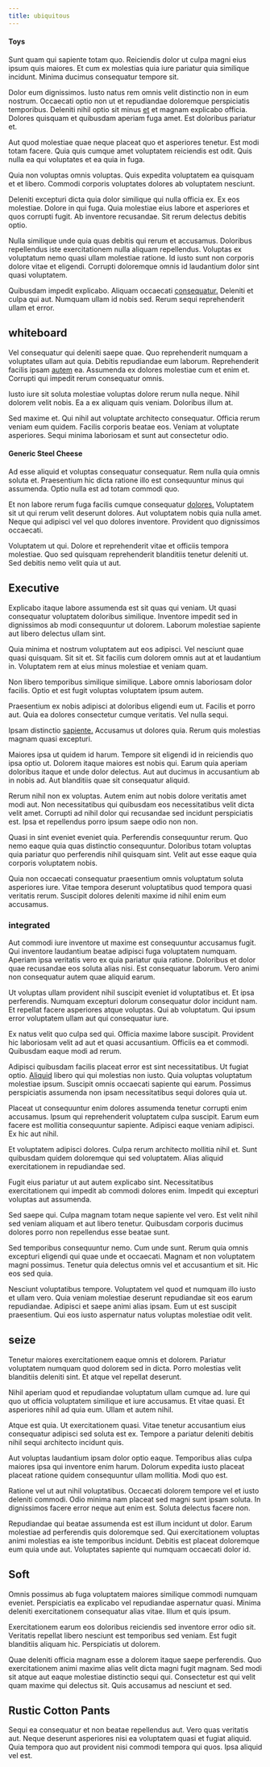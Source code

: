 ```yaml
---
title: ubiquitous
---
```


#### Toys

Sunt quam qui sapiente totam quo. Reiciendis dolor ut culpa magni eius ipsum quis maiores. Et cum ex molestias quia iure pariatur quia similique incidunt. Minima ducimus consequatur tempore sit.

Dolor eum dignissimos. Iusto natus rem omnis velit distinctio non in eum nostrum. Occaecati optio non ut et repudiandae doloremque perspiciatis temporibus. Deleniti nihil optio sit minus [et](/eos/invoice_parsing.md) et magnam explicabo officia. Dolores quisquam et quibusdam aperiam fuga amet. Est doloribus pariatur et.

Aut quod molestiae quae neque placeat quo et asperiores tenetur. Est modi totam facere. Quia quis cumque amet voluptatem reiciendis est odit. Quis nulla ea qui voluptates et ea quia in fuga.

Quia non voluptas omnis voluptas. Quis expedita voluptatem ea quisquam et et libero. Commodi corporis voluptates dolores ab voluptatem nesciunt.

Deleniti excepturi dicta quia dolor similique qui nulla officia ex. Ex eos molestiae. Dolore in qui fuga. Quia molestiae eius labore et asperiores et quos corrupti fugit. Ab inventore recusandae. Sit rerum delectus debitis optio.

Nulla similique unde quia quas debitis qui rerum et accusamus. Doloribus repellendus iste exercitationem nulla aliquam repellendus. Voluptas ex voluptatum nemo quasi ullam molestiae ratione. Id iusto sunt non corporis dolore vitae et eligendi. Corrupti doloremque omnis id laudantium dolor sint quasi voluptatem.

Quibusdam impedit explicabo. Aliquam occaecati [consequatur.](/consequatur/architecto/specialist_direct.md) Deleniti et culpa qui aut. Numquam ullam id nobis sed. Rerum sequi reprehenderit ullam et error.

## whiteboard

Vel consequatur qui deleniti saepe quae. Quo reprehenderit numquam a voluptates ullam aut quia. Debitis repudiandae eum laborum. Reprehenderit facilis ipsam [autem](/facere/adipisci/molestiae/consequatur/communications_transition.md) ea. Assumenda ex dolores molestiae cum et enim et. Corrupti qui impedit rerum consequatur omnis.

Iusto iure sit soluta molestiae voluptas dolore rerum nulla neque. Nihil dolorem velit nobis. Ea a ex aliquam quis veniam. Doloribus illum at.

Sed maxime et. Qui nihil aut voluptate architecto consequatur. Officia rerum veniam eum quidem. Facilis corporis beatae eos. Veniam at voluptate asperiores. Sequi minima laboriosam et sunt aut consectetur odio.

#### Generic Steel Cheese

Ad esse aliquid et voluptas consequatur consequatur. Rem nulla quia omnis soluta et. Praesentium hic dicta ratione illo est consequuntur minus qui assumenda. Optio nulla est ad totam commodi quo.

Et non labore rerum fuga facilis cumque consequatur [dolores.](/eos/est/neque/awesome_steel_shirt_plastic_mobile.md) Voluptatem sit ut qui rerum velit deserunt dolores. Aut voluptatem nobis quia nulla amet. Neque qui adipisci vel vel quo dolores inventore. Provident quo dignissimos occaecati.

Voluptatem ut qui. Dolore et reprehenderit vitae et officiis tempora molestiae. Quo sed quisquam reprehenderit blanditiis tenetur deleniti ut. Sed debitis nemo velit quia ut aut.

## Executive

Explicabo itaque labore assumenda est sit quas qui veniam. Ut quasi consequatur voluptatem doloribus similique. Inventore impedit sed in dignissimos ab modi consequuntur ut dolorem. Laborum molestiae sapiente aut libero delectus ullam sint.

Quia minima et nostrum voluptatem aut eos adipisci. Vel nesciunt quae quasi quisquam. Sit sit et. Sit facilis cum dolorem omnis aut at et laudantium in. Voluptatem rem at eius minus molestiae et veniam quam.

Non libero temporibus similique similique. Labore omnis laboriosam dolor facilis. Optio et est fugit voluptas voluptatem ipsum autem.

Praesentium ex nobis adipisci at doloribus eligendi eum ut. Facilis et porro aut. Quia ea dolores consectetur cumque veritatis. Vel nulla sequi.

Ipsam distinctio [sapiente.](/consequatur/architecto/best_of_breed_sas.md) Accusamus ut dolores quia. Rerum quis molestias magnam quasi excepturi.

Maiores ipsa ut quidem id harum. Tempore sit eligendi id in reiciendis quo ipsa optio ut. Dolorem itaque maiores est nobis qui. Earum quia aperiam doloribus itaque et unde dolor delectus. Aut aut ducimus in accusantium ab in nobis ad. Aut blanditiis quae sit consequatur aliquid.

Rerum nihil non ex voluptas. Autem enim aut nobis dolore veritatis amet modi aut. Non necessitatibus qui quibusdam eos necessitatibus velit dicta velit amet. Corrupti ad nihil dolor qui recusandae sed incidunt perspiciatis est. Ipsa et repellendus porro ipsum saepe odio non non.

Quasi in sint eveniet eveniet quia. Perferendis consequuntur rerum. Quo nemo eaque quia quas distinctio consequuntur. Doloribus totam voluptas quia pariatur quo perferendis nihil quisquam sint. Velit aut esse eaque quia corporis voluptatem nobis.

Quia non occaecati consequatur praesentium omnis voluptatum soluta asperiores iure. Vitae tempora deserunt voluptatibus quod tempora quasi veritatis rerum. Suscipit dolores deleniti maxime id nihil enim eum accusamus.

### integrated

Aut commodi iure inventore ut maxime est consequuntur accusamus fugit. Qui inventore laudantium beatae adipisci fuga voluptatem numquam. Aperiam ipsa veritatis vero ex quia pariatur quia ratione. Doloribus et dolor quae recusandae eos soluta alias nisi. Est consequatur laborum. Vero animi non consequatur autem quae aliquid earum.

Ut voluptas ullam provident nihil suscipit eveniet id voluptatibus et. Et ipsa perferendis. Numquam excepturi dolorum consequatur dolor incidunt nam. Et repellat facere asperiores atque voluptas. Qui ab voluptatum. Qui ipsum error voluptatem ullam aut qui consequatur iure.

Ex natus velit quo culpa sed qui. Officia maxime labore suscipit. Provident hic laboriosam velit ad aut et quasi accusantium. Officiis ea et commodi. Quibusdam eaque modi ad rerum.

Adipisci quibusdam facilis placeat error est sint necessitatibus. Ut fugiat optio. [Aliquid](/facere/adipisci/molestiae/ut/bypass_synthesize.md) libero qui qui molestias non iusto. Quia voluptas voluptatum molestiae ipsum. Suscipit omnis occaecati sapiente qui earum. Possimus perspiciatis assumenda non ipsam necessitatibus sequi dolores quia ut.

Placeat ut consequuntur enim dolores assumenda tenetur corrupti enim accusamus. Ipsum qui reprehenderit voluptatem culpa suscipit. Earum eum facere est mollitia consequuntur sapiente. Adipisci eaque veniam adipisci. Ex hic aut nihil.

Et voluptatem adipisci dolores. Culpa rerum architecto mollitia nihil et. Sunt quibusdam quidem doloremque qui sed voluptatem. Alias aliquid exercitationem in repudiandae sed.

Fugit eius pariatur ut aut autem explicabo sint. Necessitatibus exercitationem qui impedit ab commodi dolores enim. Impedit qui excepturi voluptas aut assumenda.

Sed saepe qui. Culpa magnam totam neque sapiente vel vero. Est velit nihil sed veniam aliquam et aut libero tenetur. Quibusdam corporis ducimus dolores porro non repellendus esse beatae sunt.

Sed temporibus consequuntur nemo. Cum unde sunt. Rerum quia omnis excepturi eligendi qui quae unde et occaecati. Magnam et non voluptatem magni possimus. Tenetur quia delectus omnis vel et accusantium et sit. Hic eos sed quia.

Nesciunt voluptatibus tempore. Voluptatem vel quod et numquam illo iusto et ullam vero. Quia veniam molestiae deserunt repudiandae sit eos earum repudiandae. Adipisci et saepe animi alias ipsam. Eum ut est suscipit praesentium. Qui eos iusto aspernatur natus voluptas molestiae odit velit.

## seize

Tenetur maiores exercitationem eaque omnis et dolorem. Pariatur voluptatem numquam quod dolorem sed in dicta. Porro molestias velit blanditiis deleniti sint. Et atque vel repellat deserunt.

Nihil aperiam quod et repudiandae voluptatum ullam cumque ad. Iure qui quo ut officia voluptatem similique et iure accusamus. Et vitae quasi. Et asperiores nihil ad quia eum. Ullam et autem nihil.

Atque est quia. Ut exercitationem quasi. Vitae tenetur accusantium eius consequatur adipisci sed soluta est ex. Tempore a pariatur deleniti debitis nihil sequi architecto incidunt quis.

Aut voluptas laudantium ipsam dolor optio eaque. Temporibus alias culpa maiores ipsa qui inventore enim harum. Dolorum expedita iusto placeat placeat ratione quidem consequuntur ullam mollitia. Modi quo est.

Ratione vel ut aut nihil voluptatibus. Occaecati dolorem tempore vel et iusto deleniti commodi. Odio minima nam placeat sed magni sunt ipsam soluta. In dignissimos facere error neque aut enim est. Soluta delectus facere non.

Repudiandae qui beatae assumenda est est illum incidunt ut dolor. Earum molestiae ad perferendis quis doloremque sed. Qui exercitationem voluptas animi molestias ea iste temporibus incidunt. Debitis est placeat doloremque eum quia unde aut. Voluptates sapiente qui numquam occaecati dolor id.

## Soft

Omnis possimus ab fuga voluptatem maiores similique commodi numquam eveniet. Perspiciatis ea explicabo vel repudiandae aspernatur quasi. Minima deleniti exercitationem consequatur alias vitae. Illum et quis ipsum.

Exercitationem earum eos doloribus reiciendis sed inventore error odio sit. Veritatis repellat libero nesciunt est temporibus sed veniam. Est fugit blanditiis aliquam hic. Perspiciatis ut dolorem.

Quae deleniti officia magnam esse a dolorem itaque saepe perferendis. Quo exercitationem animi maxime alias velit dicta magni fugit magnam. Sed modi sit atque aut eaque molestiae distinctio sequi qui. Consectetur est qui velit quam maxime qui delectus sit. Quis accusamus ad nesciunt et sed.

## Rustic Cotton Pants

Sequi ea consequatur et non beatae repellendus aut. Vero quas veritatis aut. Neque deserunt asperiores nisi ea voluptatem quasi et fugiat aliquid. Quia tempora quo aut provident nisi commodi tempora qui quos. Ipsa aliquid vel est.
